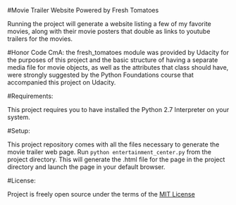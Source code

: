 #Movie Trailer Website Powered by Fresh Tomatoes

Running the project will generate a website listing a few of my
favorite movies, along with their movie posters that double as links
to youtube trailers for the movies.

#Honor Code CmA:
the fresh_tomatoes module was provided by Udacity for the purposes of this
project and the basic structure of having a separate media file for movie
objects, as well as the attributes that class should have, were strongly
suggested by the Python Foundations course that accompanied this project
on Udacity.

#Requirements:

This project requires you to have installed the Python 2.7 Interpreter on your
system.


#Setup:

This project repository comes with all the files necessary to generate
the movie trailer web page. Run `python entertainment_center.py` from the
project directory. This will generate the .html file for the page in the
project directory and launch the page in your default browser.

#License:

Project is freely open source under the terms of the
[MIT License](http://choosealicense.com/licenses/mit/)

